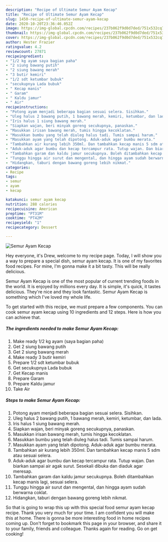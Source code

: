 ```yaml
---
description: "Recipe of Ultimate Semur Ayam Kecap"
title: "Recipe of Ultimate Semur Ayam Kecap"
slug: 1450-recipe-of-ultimate-semur-ayam-kecap
date: 2020-10-20T23:36:46.052Z
image: https://img-global.cpcdn.com/recipes/237b062f9d0d7ded/751x532cq70/semur-ayam-kecap-foto-resep-utama.jpg
thumbnail: https://img-global.cpcdn.com/recipes/237b062f9d0d7ded/751x532cq70/semur-ayam-kecap-foto-resep-utama.jpg
cover: https://img-global.cpcdn.com/recipes/237b062f9d0d7ded/751x532cq70/semur-ayam-kecap-foto-resep-utama.jpg
author: Hester Frazier
ratingvalue: 4.2
reviewcount: 27871
recipeingredient:
- "1/2 kg ayam saya bagian paha"
- "2 siung bawang putih"
- "2 siung bawang merah"
- "3 butir kemiri"
- "1/2 sdt ketumbar bubuk"
- "secukupnya Lada bubuk"
- " Kecap manis"
- " Garam"
- " Kaldu jamur"
- " Air"
recipeinstructions:
- "Potong ayam menjadi beberapa bagian sesuai selera. Sisihkan."
- "Uleg halus 2 bawang putih, 1 bawang merah, kemiri, ketumbar, dan lada."
- "Iris halus 1 siung bawang merah."
- "Siapkan wajan, beri minyak goreng secukupnya, panaskan."
- "Masukkan irisan bawang merah, tumis hingga kecoklatan."
- "Masukkan bumbu yang telah diuleg halus tadi. Tumis sampai harum."
- "Masukkan ayam yang telah dipotong. Aduk-aduk agar bumbu merata."
- "Tambahkan air kurang lebih 350ml. Dan tambahkan kecap manis 5 sdm atau sesuai selera."
- "Aduk-aduk agar bumbu dan kecap tercampur rata. Tutup wajan. Dan biarkan sampai air agak surut. Sesekali dibuka dan diaduk agar meresap."
- "Tambahkan garam dan kaldu jamur secukupnya. Boleh ditambahkan kecap manis lagi, sesuai selera."
- "Tunggu hingga air surut dan mengental, dan hingga ayam sudah berwarna coklat."
- "Hidangkan, taburi dengan bawang goreng lebih nikmat."
categories:
- Recipe
tags:
- semur
- ayam
- kecap

katakunci: semur ayam kecap 
nutrition: 288 calories
recipecuisine: American
preptime: "PT31M"
cooktime: "PT42M"
recipeyield: "1"
recipecategory: Dessert

---
```



![Semur Ayam Kecap](https://img-global.cpcdn.com/recipes/237b062f9d0d7ded/751x532cq70/semur-ayam-kecap-foto-resep-utama.jpg)

Hey everyone, it's Drew, welcome to my recipe page. Today, I will show you a way to prepare a special dish, semur ayam kecap. It is one of my favorites food recipes. For mine, I'm gonna make it a bit tasty. This will be really delicious.



Semur Ayam Kecap is one of the most popular of current trending foods in the world. It is enjoyed by millions every day. It is simple, it's quick, it tastes delicious. They're nice and they look fantastic. Semur Ayam Kecap is something which I've loved my whole life.


To get started with this recipe, we must prepare a few components. You can cook semur ayam kecap using 10 ingredients and 12 steps. Here is how you can achieve that.

<!--inarticleads1-->

##### The ingredients needed to make Semur Ayam Kecap:

1. Make ready 1/2 kg ayam (saya bagian paha)
1. Get 2 siung bawang putih
1. Get 2 siung bawang merah
1. Make ready 3 butir kemiri
1. Prepare 1/2 sdt ketumbar bubuk
1. Get secukupnya Lada bubuk
1. Get  Kecap manis
1. Prepare  Garam
1. Prepare  Kaldu jamur
1. Take  Air




<!--inarticleads2-->

##### Steps to make Semur Ayam Kecap:

1. Potong ayam menjadi beberapa bagian sesuai selera. Sisihkan.
1. Uleg halus 2 bawang putih, 1 bawang merah, kemiri, ketumbar, dan lada.
1. Iris halus 1 siung bawang merah.
1. Siapkan wajan, beri minyak goreng secukupnya, panaskan.
1. Masukkan irisan bawang merah, tumis hingga kecoklatan.
1. Masukkan bumbu yang telah diuleg halus tadi. Tumis sampai harum.
1. Masukkan ayam yang telah dipotong. Aduk-aduk agar bumbu merata.
1. Tambahkan air kurang lebih 350ml. Dan tambahkan kecap manis 5 sdm atau sesuai selera.
1. Aduk-aduk agar bumbu dan kecap tercampur rata. Tutup wajan. Dan biarkan sampai air agak surut. Sesekali dibuka dan diaduk agar meresap.
1. Tambahkan garam dan kaldu jamur secukupnya. Boleh ditambahkan kecap manis lagi, sesuai selera.
1. Tunggu hingga air surut dan mengental, dan hingga ayam sudah berwarna coklat.
1. Hidangkan, taburi dengan bawang goreng lebih nikmat.




So that is going to wrap this up with this special food semur ayam kecap recipe. Thank you very much for your time. I am confident you will make this at home. There is gonna be more interesting food in home recipes coming up. Don't forget to bookmark this page in your browser, and share it to your family, friends and colleague. Thanks again for reading. Go on get cooking!
